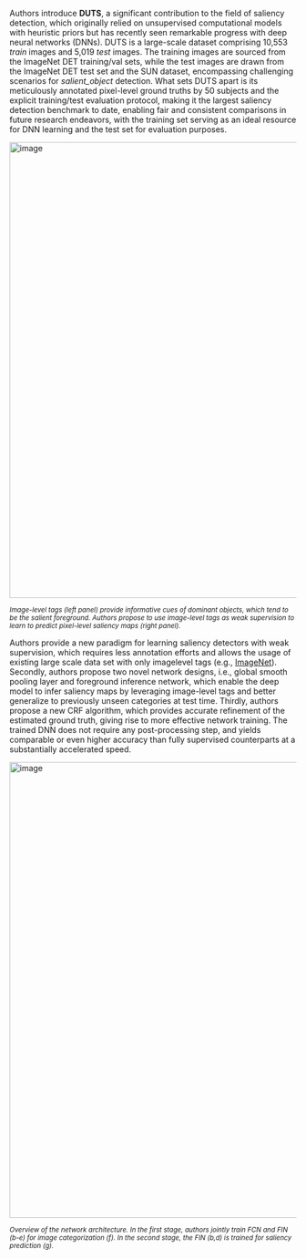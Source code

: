 Authors introduce **DUTS**, a significant contribution to the field of saliency detection, which originally relied on unsupervised computational models with heuristic priors but has recently seen remarkable progress with deep neural networks (DNNs). DUTS is a large-scale dataset comprising 10,553 *train* images and 5,019 *test* images. The training images are sourced from the ImageNet DET training/val sets, while the test images are drawn from the ImageNet DET test set and the SUN dataset, encompassing challenging scenarios for *salient_object* detection. What sets DUTS apart is its meticulously annotated pixel-level ground truths by 50 subjects and the explicit training/test evaluation protocol, making it the largest saliency detection benchmark to date, enabling fair and consistent comparisons in future research endeavors, with the training set serving as an ideal resource for DNN learning and the test set for evaluation purposes.

<img src="https://i.ibb.co/d2FN38z/Screenshot-2023-10-19-201047.png" alt="image" width="800">

<span style="font-size: smaller; font-style: italic;">Image-level tags (left panel) provide informative cues of dominant objects, which tend to be the salient foreground. Authors propose to use image-level tags as weak supervision to learn to predict pixel-level saliency maps (right panel).</span>

Authors provide a new paradigm for learning saliency detectors with weak supervision, which requires less annotation efforts and allows the usage of existing large scale data set with only imagelevel tags (e.g., [ImageNet](https://ieeexplore.ieee.org/document/5206848)). Secondly, authors propose two novel network designs, i.e., global smooth pooling layer and foreground inference network, which enable the deep model to infer saliency maps by leveraging image-level tags and better generalize to previously unseen categories at test time. Thirdly, authors propose a new CRF algorithm, which provides accurate refinement of the estimated ground truth, giving rise to more effective network training. The trained DNN does not require any post-processing step, and yields comparable or even higher accuracy than fully supervised counterparts at a substantially accelerated speed.

<img src="https://i.ibb.co/Sncmpdj/Screenshot-2023-10-19-154330.png" alt="image" width="800">

<span style="font-size: smaller; font-style: italic;">Overview of the network architecture. In the first stage, authors jointly train FCN and FIN (b-e) for image categorization (f). In the second stage, the FIN (b,d) is trained for saliency prediction (g).</span>



